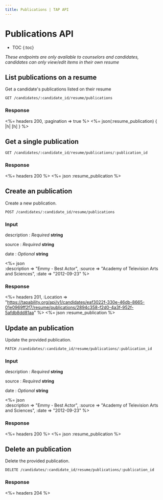 ```yaml
---
title: Publications | TAP API
---
```


# Publications API

* TOC
{:toc}

_These endpoints are only available to counselors and candidates, candidates can only view/edit items in their own resume_

## List publications on a resume

Get a candidate's publications listed on their resume

    GET /candidates/:candidate_id/resume/publications

### Response

<%= headers 200, :pagination => true %>
<%= json(:resume_publication) { |h| [h] } %>

## Get a single publication

    GET /candidates/:candidate_id/resume/publications/:publication_id

### Response

<%= headers 200 %>
<%= json :resume_publication %>

## Create an publication

Create a new publication.

    POST /candidates/:candidate_id/resume/publications

### Input

description
: _Required_ **string**

source
: _Required_ **string**

date
: _Optional_ **string**

<%= json \
    :description => "Emmy - Best Actor",
    :source      => "Academy of Television Arts and Sciences",
    :date        => "2012-09-23"
%>

### Response

<%= headers 201, :Location => "https://tapability.org/api/v1/candidates/eaf3022f-330e-46db-8665-01e0969ff2f7/resume/publications/2894c358-f2d0-4a3f-952f-5afdb8dd81aa" %>
<%= json :resume_publication %>

## Update an publication

Update the provided publication.

    PATCH /candidates/:candidate_id/resume/publications/:publication_id

### Input

description
: _Required_ **string**

source
: _Required_ **string**

date
: _Optional_ **string**

<%= json \
    :description => "Emmy - Best Actor",
    :source      => "Academy of Television Arts and Sciences",
    :date        => "2012-09-23"
%>

### Response

<%= headers 200 %>
<%= json :resume_publication %>

## Delete an publication

Delete the provided publication.

    DELETE /candidates/:candidate_id/resume/publications/:publication_id

### Response

<%= headers 204 %>
